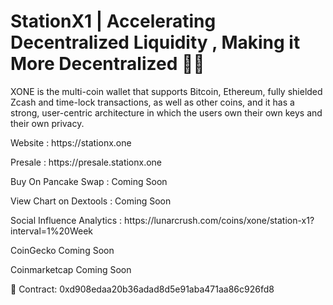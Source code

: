 # StationX1 | Accelerating Decentralized Liquidity , Making it More Decentralized 💎🙌
<p>XONE is the multi-coin wallet that supports Bitcoin, Ethereum, fully shielded Zcash and time-lock transactions, as well as other coins, and it has a strong, user-centric architecture in which the users own their own keys and their own privacy.</p>
<p>Website : https://stationx.one</p>
<p>Presale : https://presale.stationx.one</p>
<p>Buy On Pancake Swap : Coming Soon</p>
<p>View Chart on Dextools : Coming Soon</p>
<p>Social Influence Analytics : https://lunarcrush.com/coins/xone/station-x1?interval=1%20Week</p>
<p>CoinGecko Coming Soon</p>
<p>Coinmarketcap Coming Soon</p>

📑 Contract:
0xd908edaa20b36adad8d5e91aba471aa86c926fd8
